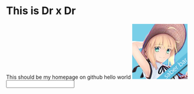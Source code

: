 # This is Dr x Dr 



This should be my homepage on github
hello world
![Image text](https://github.com/drdsuperdf/drdsuperdf.github.io/blob/main/saber.jfif)
<input/>
